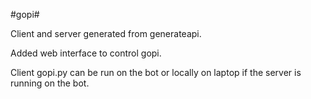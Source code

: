 #gopi#

Client and server generated from generateapi.

Added web interface to control gopi.

Client gopi.py can be run on the bot or locally on laptop if the server is running on the bot.

